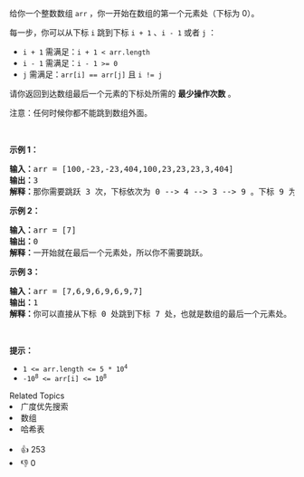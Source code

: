 <p>给你一个整数数组&nbsp;<code>arr</code>&nbsp;，你一开始在数组的第一个元素处（下标为 0）。</p>

<p>每一步，你可以从下标&nbsp;<code>i</code>&nbsp;跳到下标&nbsp;<code>i + 1</code> 、<code>i - 1</code> 或者 <code>j</code> ：</p>

<ul> 
 <li><code>i + 1</code> 需满足：<code>i + 1 &lt; arr.length</code></li> 
 <li><code>i - 1</code>&nbsp;需满足：<code>i - 1 &gt;= 0</code></li> 
 <li><code>j</code>&nbsp;需满足：<code>arr[i] == arr[j]</code>&nbsp;且&nbsp;<code>i != j</code></li> 
</ul>

<p>请你返回到达数组最后一个元素的下标处所需的&nbsp;<strong>最少操作次数</strong>&nbsp;。</p>

<p>注意：任何时候你都不能跳到数组外面。</p>

<p>&nbsp;</p>

<p><strong>示例 1：</strong></p>

<pre>
<strong>输入：</strong>arr = [100,-23,-23,404,100,23,23,23,3,404]
<strong>输出：</strong>3
<strong>解释：</strong>那你需要跳跃 3 次，下标依次为 0 --&gt; 4 --&gt; 3 --&gt; 9 。下标 9 为数组的最后一个元素的下标。
</pre>

<p><strong>示例 2：</strong></p>

<pre>
<strong>输入：</strong>arr = [7]
<strong>输出：</strong>0
<strong>解释：</strong>一开始就在最后一个元素处，所以你不需要跳跃。
</pre>

<p><strong>示例 3：</strong></p>

<pre>
<strong>输入：</strong>arr = [7,6,9,6,9,6,9,7]
<strong>输出：</strong>1
<strong>解释：</strong>你可以直接从下标 0 处跳到下标 7 处，也就是数组的最后一个元素处。
</pre>

<p>&nbsp;</p>

<p><strong>提示：</strong></p> 
<meta charset="UTF-8" />

<ul> 
 <li><code>1 &lt;= arr.length &lt;= 5 * 10<sup>4</sup></code></li> 
 <li><code>-10<sup>8</sup>&nbsp;&lt;= arr[i] &lt;= 10<sup>8</sup></code></li> 
</ul>

<div><div>Related Topics</div><div><li>广度优先搜索</li><li>数组</li><li>哈希表</li></div></div><br><div><li>👍 253</li><li>👎 0</li></div>